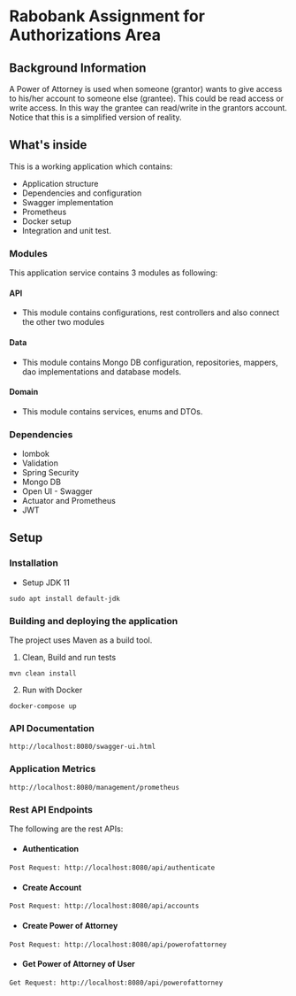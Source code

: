 # Rabobank Assignment for Authorizations Area

## Background Information

A Power of Attorney is used when someone (grantor) wants to give access to his/her account to someone else (grantee).
This could be read access or write access. In this way the grantee can read/write in the grantors account.
Notice that this is a simplified version of reality.

## What's inside

This is a working application which contains:
* Application structure
* Dependencies and configuration
* Swagger implementation
* Prometheus
* Docker setup
* Integration and unit test.

### Modules

This application service contains 3 modules as following:

#### API

* This module contains configurations, rest controllers and also connect the other two modules

#### Data

* This module contains Mongo DB configuration, repositories, mappers, dao implementations and database models.

#### Domain

* This module contains services, enums and DTOs.

### Dependencies

* lombok
* Validation
* Spring Security
* Mongo DB
* Open UI - Swagger
* Actuator and Prometheus
* JWT

## Setup

### Installation
* Setup JDK 11
```shell script
sudo apt install default-jdk
```

### Building and deploying the application
The project uses Maven as a build tool.
1. Clean, Build and run tests
```shell script
mvn clean install
```

2. Run with Docker
```shell script
docker-compose up
```

### API Documentation
```shell script
http://localhost:8080/swagger-ui.html
```

### Application Metrics
```shell script
http://localhost:8080/management/prometheus
```

### Rest API Endpoints

The following are the rest APIs:

* #### Authentication
```shell script
Post Request: http://localhost:8080/api/authenticate
```

* #### Create Account
```shell script
Post Request: http://localhost:8080/api/accounts
```

* #### Create Power of Attorney
```shell script
Post Request: http://localhost:8080/api/powerofattorney
```

* #### Get Power of Attorney of User
```shell script
Get Request: http://localhost:8080/api/powerofattorney
```